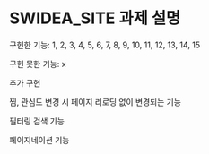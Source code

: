 # SWIDEA_SITE 과제 설명

구현한 기능: 1, 2, 3, 4, 5, 6, 7, 8, 9, 10, 11, 12, 13, 14, 15

구현 못한 기능: x

추가 구현

찜, 관심도 변경 시 페이지 리로딩 없이 변경되는 기능

필터링 검색 기능

페이지네이션 기능